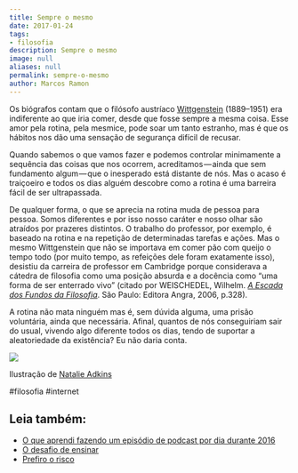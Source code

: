 ```yaml
---
title: Sempre o mesmo
date: 2017-01-24
tags:
- filosofia
description: Sempre o mesmo
image: null
aliases: null
permalink: sempre-o-mesmo
author: Marcos Ramon
---
```

Os biógrafos contam que o filósofo austríaco [Wittgenstein](https://pt.wikipedia.org/wiki/Ludwig_Wittgenstein) (1889–1951) era indiferente ao que iria comer, desde que fosse sempre a mesma coisa. Esse amor pela rotina, pela mesmice, pode soar um tanto estranho, mas é que os hábitos nos dão uma sensação de segurança difícil de recusar.

Quando sabemos o que vamos fazer e podemos controlar minimamente a sequência das coisas que nos ocorrem, acreditamos — ainda que sem fundamento algum — que o inesperado está distante de nós. Mas o acaso é traiçoeiro e todos os dias alguém descobre como a rotina é uma barreira fácil de ser ultrapassada.

De qualquer forma, o que se aprecia na rotina muda de pessoa para pessoa. Somos diferentes e por isso nosso caráter e nosso olhar são atraídos por prazeres distintos. O trabalho do professor, por exemplo, é baseado na rotina e na repetição de determinadas tarefas e ações. Mas o mesmo Wittgenstein que não se importava em comer pão com queijo o tempo todo (por muito tempo, as refeições dele foram exatamente isso), desistiu da carreira de professor em Cambridge porque considerava a cátedra de filosofia como uma posição absurda e a docência como “uma forma de ser enterrado vivo” (citado por WEISCHEDEL, Wilhelm. [_A Escada dos Fundos da Filosofia_](https://www.estantevirtual.com.br/b/wilhelm-weischedel/a-escada-dos-fundos-da-filosofia/257271037). São Paulo: Editora Angra, 2006, p.328).

A rotina não mata ninguém mas é, sem dúvida alguma, uma prisão voluntária, ainda que necessária. Afinal, quantos de nós conseguiriam sair do usual, vivendo algo diferente todos os dias, tendo de suportar a aleatoriedade da existência? Eu não daria conta.

<img src="/assets/img/sempre-o mesmo-medium.jpeg">

Ilustração de [Natalie Adkins](http://natalieadkinsdraws.tumblr.com/post/153432912387)


#filosofia #internet<div class="leia-tambem" markdown="1">
## Leia também:

- <a href="/o-que-aprendi-fazendo-um-episodio-de-podcast-por-dia-durante-2016">O que aprendi fazendo um episódio de podcast por dia durante 2016</a>
- <a href="/o-desafio-de-ensinar">O desafio de ensinar</a>
- <a href="/prefiro-o-risco">Prefiro o risco</a>
</div>